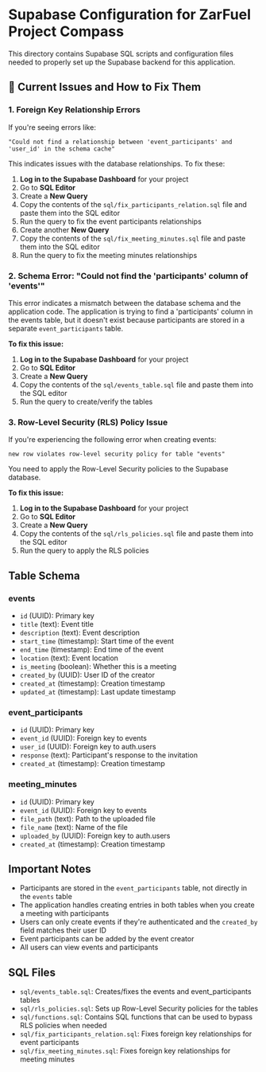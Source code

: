 # Supabase Configuration for ZarFuel Project Compass

This directory contains Supabase SQL scripts and configuration files needed to properly set up the Supabase backend for this application.

## 🚨 Current Issues and How to Fix Them

### 1. Foreign Key Relationship Errors

If you're seeing errors like:
```
"Could not find a relationship between 'event_participants' and 'user_id' in the schema cache"
```

This indicates issues with the database relationships. To fix these:

1. **Log in to the Supabase Dashboard** for your project
2. Go to **SQL Editor**
3. Create a **New Query**
4. Copy the contents of the `sql/fix_participants_relation.sql` file and paste them into the SQL editor
5. Run the query to fix the event participants relationships
6. Create another **New Query**
7. Copy the contents of the `sql/fix_meeting_minutes.sql` file and paste them into the SQL editor
8. Run the query to fix the meeting minutes relationships

### 2. Schema Error: "Could not find the 'participants' column of 'events'"

This error indicates a mismatch between the database schema and the application code. The application is trying to find a 'participants' column in the events table, but it doesn't exist because participants are stored in a separate `event_participants` table.

**To fix this issue:**

1. **Log in to the Supabase Dashboard** for your project
2. Go to **SQL Editor**
3. Create a **New Query**
4. Copy the contents of the `sql/events_table.sql` file and paste them into the SQL editor
5. Run the query to create/verify the tables

### 3. Row-Level Security (RLS) Policy Issue

If you're experiencing the following error when creating events:
```
new row violates row-level security policy for table "events"
```

You need to apply the Row-Level Security policies to the Supabase database.

**To fix this issue:**

1. **Log in to the Supabase Dashboard** for your project
2. Go to **SQL Editor**
3. Create a **New Query**
4. Copy the contents of the `sql/rls_policies.sql` file and paste them into the SQL editor
5. Run the query to apply the RLS policies

## Table Schema

### events

- `id` (UUID): Primary key
- `title` (text): Event title 
- `description` (text): Event description
- `start_time` (timestamp): Start time of the event
- `end_time` (timestamp): End time of the event
- `location` (text): Event location
- `is_meeting` (boolean): Whether this is a meeting
- `created_by` (UUID): User ID of the creator
- `created_at` (timestamp): Creation timestamp
- `updated_at` (timestamp): Last update timestamp

### event_participants

- `id` (UUID): Primary key
- `event_id` (UUID): Foreign key to events
- `user_id` (UUID): Foreign key to auth.users
- `response` (text): Participant's response to the invitation
- `created_at` (timestamp): Creation timestamp

### meeting_minutes

- `id` (UUID): Primary key
- `event_id` (UUID): Foreign key to events
- `file_path` (text): Path to the uploaded file
- `file_name` (text): Name of the file
- `uploaded_by` (UUID): Foreign key to auth.users
- `created_at` (timestamp): Creation timestamp

## Important Notes

- Participants are stored in the `event_participants` table, not directly in the `events` table
- The application handles creating entries in both tables when you create a meeting with participants
- Users can only create events if they're authenticated and the `created_by` field matches their user ID
- Event participants can be added by the event creator
- All users can view events and participants

## SQL Files

- `sql/events_table.sql`: Creates/fixes the events and event_participants tables
- `sql/rls_policies.sql`: Sets up Row-Level Security policies for the tables
- `sql/functions.sql`: Contains SQL functions that can be used to bypass RLS policies when needed
- `sql/fix_participants_relation.sql`: Fixes foreign key relationships for event participants
- `sql/fix_meeting_minutes.sql`: Fixes foreign key relationships for meeting minutes 